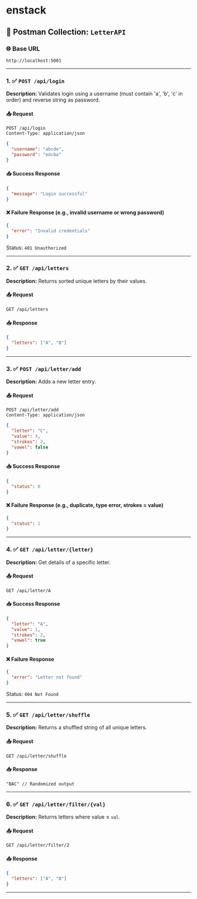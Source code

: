# enstack


## 🔧 Postman Collection: `LetterAPI`

### 🌐 Base URL

```
http://localhost:5001
```

---

### 1. ✅ `POST /api/login`

**Description:** Validates login using a username (must contain 'a', 'b', 'c' in order) and reverse string as password.

#### 📤 Request

```
POST /api/login
Content-Type: application/json
```

```json
{
  "username": "abcde",
  "password": "edcba"
}
```

#### 📥 Success Response

```json
{
  "message": "Login successful"
}
```

#### ❌ Failure Response (e.g., invalid username or wrong password)

```json
{
  "error": "Invalid credentials"
}
```

Status: `401 Unauthorized`

---

### 2. ✅ `GET /api/letters`

**Description:** Returns sorted unique letters by their values.

#### 📤 Request

```
GET /api/letters
```

#### 📥 Response

```json
{
  "letters": ["A", "B"]
}
```

---

### 3. ✅ `POST /api/letter/add`

**Description:** Adds a new letter entry.

#### 📤 Request

```
POST /api/letter/add
Content-Type: application/json
```

```json
{
  "letter": "C",
  "value": 3,
  "strokes": 2,
  "vowel": false
}
```

#### 📥 Success Response

```json
{
  "status": 0
}
```

#### ❌ Failure Response (e.g., duplicate, type error, strokes = value)

```json
{
  "status": 1
}
```

---

### 4. ✅ `GET /api/letter/{letter}`

**Description:** Get details of a specific letter.

#### 📤 Request

```
GET /api/letter/A
```

#### 📥 Success Response

```json
{
  "letter": "A",
  "value": 1,
  "strokes": 2,
  "vowel": true
}
```

#### ❌ Failure Response

```json
{
  "error": "Letter not found"
}
```

Status: `404 Not Found`

---

### 5. ✅ `GET /api/letter/shuffle`

**Description:** Returns a shuffled string of all unique letters.

#### 📤 Request

```
GET /api/letter/shuffle
```

#### 📥 Response

```
"BAC" // Randomized output
```

---

### 6. ✅ `GET /api/letter/filter/{val}`

**Description:** Returns letters where value ≤ `val`.

#### 📤 Request

```
GET /api/letter/filter/2
```

#### 📥 Response

```json
{
  "letters": ["A", "B"]
}
```

---
